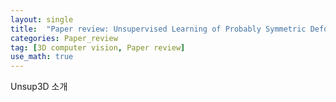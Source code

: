 ```yaml
---
layout: single
title:  "Paper review: Unsupervised Learning of Probably Symmetric Deformable 3D Objects from Images in the Wild"
categories: Paper_review
tag: [3D computer vision, Paper review]
use_math: true
---
```


Unsup3D 소개